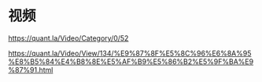 # 视频
https://quant.la/Video/Category/0/52

https://quant.la/Video/View/134/%E9%87%8F%E5%8C%96%E6%8A%95%E8%B5%84%E4%B8%8E%E5%AF%B9%E5%86%B2%E5%9F%BA%E9%87%91.html